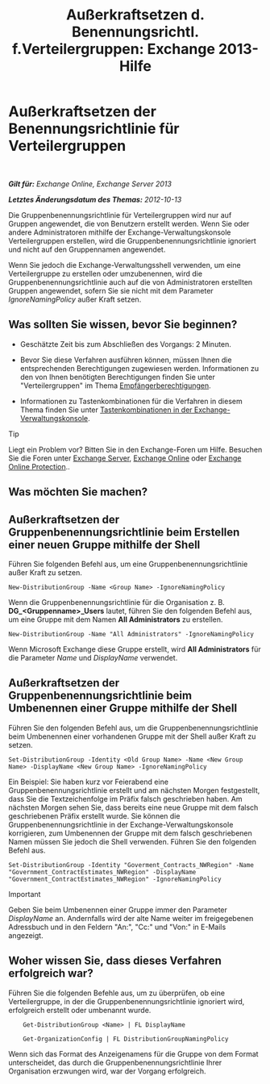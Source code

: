 ﻿---
title: 'Außerkraftsetzen d. Benennungsrichtl. f.Verteilergruppen: Exchange 2013-Hilfe'
TOCTitle: Außerkraftsetzen der Benennungsrichtlinie für Verteilergruppen
ms:assetid: 9eb23fc9-3f59-4d09-9077-85c89a051ee0
ms:mtpsurl: https://technet.microsoft.com/de-de/library/JJ218685(v=EXCHG.150)
ms:contentKeyID: 50474881
ms.date: 04/24/2018
mtps_version: v=EXCHG.150
ms.translationtype: HT
---

# Außerkraftsetzen der Benennungsrichtlinie für Verteilergruppen

 

_**Gilt für:** Exchange Online, Exchange Server 2013_

_**Letztes Änderungsdatum des Themas:** 2012-10-13_

Die Gruppenbenennungsrichtlinie für Verteilergruppen wird nur auf Gruppen angewendet, die von Benutzern erstellt werden. Wenn Sie oder andere Administratoren mithilfe der Exchange-Verwaltungskonsole Verteilergruppen erstellen, wird die Gruppenbenennungsrichtlinie ignoriert und nicht auf den Gruppennamen angewendet.

Wenn Sie jedoch die Exchange-Verwaltungsshell verwenden, um eine Verteilergruppe zu erstellen oder umzubenennen, wird die Gruppenbenennungsrichtlinie auch auf die von Administratoren erstellten Gruppen angewendet, sofern Sie sie nicht mit dem Parameter *IgnoreNamingPolicy* außer Kraft setzen.

## Was sollten Sie wissen, bevor Sie beginnen?

  - Geschätzte Zeit bis zum Abschließen des Vorgangs: 2 Minuten.

  - Bevor Sie diese Verfahren ausführen können, müssen Ihnen die entsprechenden Berechtigungen zugewiesen werden. Informationen zu den von Ihnen benötigten Berechtigungen finden Sie unter "Verteilergruppen" im Thema [Empfängerberechtigungen](recipients-permissions-exchange-2013-help.md).

  - Informationen zu Tastenkombinationen für die Verfahren in diesem Thema finden Sie unter [Tastenkombinationen in der Exchange-Verwaltungskonsole](keyboard-shortcuts-in-the-exchange-admin-center-exchange-online-protection-help.md).


> [!TIP]
> Liegt ein Problem vor? Bitten Sie in den Exchange-Foren um Hilfe. Besuchen Sie die Foren unter <A href="https://go.microsoft.com/fwlink/p/?linkid=60612">Exchange Server</A>, <A href="https://go.microsoft.com/fwlink/p/?linkid=267542">Exchange Online</A> oder <A href="https://go.microsoft.com/fwlink/p/?linkid=285351">Exchange Online Protection</A>..



## Was möchten Sie machen?

## Außerkraftsetzen der Gruppenbenennungsrichtlinie beim Erstellen einer neuen Gruppe mithilfe der Shell

Führen Sie folgenden Befehl aus, um eine Gruppenbenennungsrichtlinie außer Kraft zu setzen.

    New-DistributionGroup -Name <Group Name> -IgnoreNamingPolicy

Wenn die Gruppenbenennungsrichtlinie für die Organisation z. B. **DG\_\<Gruppenname\>\_Users** lautet, führen Sie den folgenden Befehl aus, um eine Gruppe mit dem Namen **All Administrators** zu erstellen.

    New-DistributionGroup -Name "All Administrators" -IgnoreNamingPolicy

Wenn Microsoft Exchange diese Gruppe erstellt, wird **All Administrators** für die Parameter *Name* und *DisplayName* verwendet.

## Außerkraftsetzen der Gruppenbenennungsrichtlinie beim Umbenennen einer Gruppe mithilfe der Shell

Führen Sie den folgenden Befehl aus, um die Gruppenbenennungsrichtlinie beim Umbenennen einer vorhandenen Gruppe mit der Shell außer Kraft zu setzen.

    Set-DistributionGroup -Identity <Old Group Name> -Name <New Group Name> -DisplayName <New Group Name> -IgnoreNamingPolicy

Ein Beispiel: Sie haben kurz vor Feierabend eine Gruppenbenennungsrichtlinie erstellt und am nächsten Morgen festgestellt, dass Sie die Textzeichenfolge im Präfix falsch geschrieben haben. Am nächsten Morgen sehen Sie, dass bereits eine neue Gruppe mit dem falsch geschriebenen Präfix erstellt wurde. Sie können die Gruppenbenennungsrichtlinie in der Exchange-Verwaltungskonsole korrigieren, zum Umbenennen der Gruppe mit dem falsch geschriebenen Namen müssen Sie jedoch die Shell verwenden. Führen Sie den folgenden Befehl aus.

    Set-DistributionGroup -Identity "Goverment_Contracts_NWRegion" -Name "Government_ContractEstimates_NWRegion" -DisplayName "Government_ContractEstimates_NWRegion" -IgnoreNamingPolicy


> [!IMPORTANT]
> Geben Sie beim Umbenennen einer Gruppe immer den Parameter <EM>DisplayName</EM> an. Andernfalls wird der alte Name weiter im freigegebenen Adressbuch und in den Feldern "An:", "Cc:" und "Von:" in E-Mails angezeigt.



## Woher wissen Sie, dass dieses Verfahren erfolgreich war?

Führen Sie die folgenden Befehle aus, um zu überprüfen, ob eine Verteilergruppe, in der die Gruppenbenennungsrichtlinie ignoriert wird, erfolgreich erstellt oder umbenannt wurde.

```
    Get-DistributionGroup <Name> | FL DisplayName
```

```
    Get-OrganizationConfig | FL DistributionGroupNamingPolicy
```
Wenn sich das Format des Anzeigenamens für die Gruppe von dem Format unterscheidet, das durch die Gruppenbenennungsrichtlinie Ihrer Organisation erzwungen wird, war der Vorgang erfolgreich.

